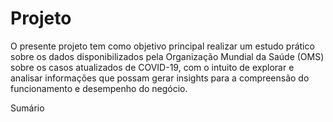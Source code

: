 # Projeto
O presente projeto tem como objetivo principal realizar um estudo prático sobre os dados disponibilizados pela Organização Mundial da Saúde (OMS) sobre os casos atualizados de COVID-19, com o intuito de explorar e analisar informações que possam gerar insights para a compreensão do funcionamento e desempenho do negócio.

Sumário
